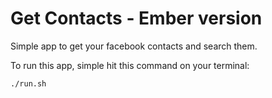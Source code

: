 # Get Contacts - Ember version

Simple app to get your facebook contacts and search them.

To run this app, simple hit this command on your terminal:

```
./run.sh
```